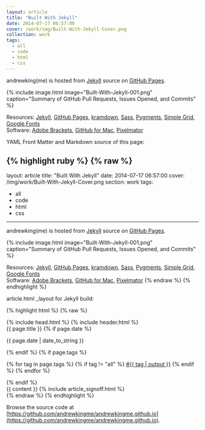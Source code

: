 ```yaml
---
layout: article
title: "Built With Jekyll"
date: 2014-07-17 06:57:00
cover: /work/img/Built-With-Jekyll-Cover.png
collection: work
tags:
  - all
  - code
  - html
  - css
---
```


andrewking(me) is hosted from [Jekyll](http://jekyllrb.com) source on [GitHub Pages](http://pages.github.com).

<!--more-->

{% include image.html image="Built-With-Jekyll-001.png" caption="Summary of GitHub Pull Requests, Issues Opened, and Commits" %}

Resources: [Jekyll](http://jekyllrb.com), [GitHub Pages](http://pages.github.com), [kramdown](http://kramdown.gettalong.org), [Sass](http://sass-lang.com), [Pygments](http://pygments.org), [Simple Grid](http://thisisdallas.github.io/Simple-Grid/), [Google Fonts](http://www.google.com/fonts)<br>
Software: [Adobe Brackets](http://brackets.io), [GitHub for Mac](http://mac.github.com), [Pixelmator](http://www.pixelmator.com)

YAML Front Matter and Markdown source of this page:

{% highlight ruby %}
{% raw %}
---
layout: article
title: "Built With Jekyll"
date: 2014-07-17 06:57:00
cover: /img/work/Built-With-Jekyll-Cover.png
section: work
tags:
  - all
  - code
  - html
  - css
---

andrewking(me) is hosted from [Jekyll](http://jekyllrb.com) source on [GitHub Pages](http://pages.github.com).

<!--more-->

{% include image.html image="Built-With-Jekyll-001.png" caption="Summary of GitHub Pull Requests, Issues Opened, and Commits" %}

Resources: [Jekyll](http://jekyllrb.com), [GitHub Pages](http://pages.github.com), [kramdown](http://kramdown.gettalong.org), [Sass](http://sass-lang.com), [Pygments](http://pygments.org), [Simple Grid](http://thisisdallas.github.io/Simple-Grid/), [Google Fonts](http://www.google.com/fonts)<br>
Software: [Adobe Brackets](http://brackets.io), [GitHub for Mac](http://mac.github.com), [Pixelmator](http://www.pixelmator.com)
{% endraw %}
{% endhighlight %}

article.html _layout for Jekyll build:

{% highlight html %}
{% raw %}
<!doctype html>
<html>
{% include head.html %}
<body>
  {% include header.html %}
  
  <section>
    <div class="grid grid-pad">
      <div class="col-4-12">
        <span class="title">{{ page.title }}</span>
        {% if page.date %}
          <p>{{ page.date | date_to_string }}</p>
        {% endif %}
        {% if page.tags %}
          <p>
            {% for tag in page.tags %}
              {% if tag != "all" %}
                <a href="/{{ page.section }}/{{ tag | output }}/">#{{ tag | output }}</a>
              {% endif %}
            {% endfor %}
          </p>  
        {% endif %}
      </div>
      <div class="col-8-12">
        {{ content }}
        {% include article_signoff.html %}
      </div>
    </div>
  </section>

</body>
</html>
{% endraw %}
{% endhighlight %}

Browse the source code at [https://github.com/andrewkingme/andrewkingme.github.io](https://github.com/andrewkingme/andrewkingme.github.io).
